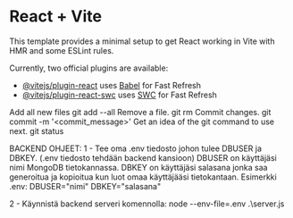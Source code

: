# React + Vite

This template provides a minimal setup to get React working in Vite with HMR and some ESLint rules.

Currently, two official plugins are available:

- [@vitejs/plugin-react](https://github.com/vitejs/vite-plugin-react/blob/main/packages/plugin-react/README.md) uses [Babel](https://babeljs.io/) for Fast Refresh
- [@vitejs/plugin-react-swc](https://github.com/vitejs/vite-plugin-react-swc) uses [SWC](https://swc.rs/) for Fast Refresh

Add all new files git add --all
Remove a file. git rm <filename>
Commit changes. git commit -m '<commit_message>'
Get an idea of the git command to use next. git status

BACKEND OHJEET:
1 - Tee oma .env tiedosto johon tulee DBUSER ja DBKEY. (.env tiedosto tehdään backend kansioon)
    DBUSER on käyttäjäsi nimi MongoDB tietokannassa.
    DBKEY on käyttäjäsi salasana jonka saa generoitua ja kopioitua kun luot omaa käyttäjääsi tietokantaan.
    Esimerkki .env:
        DBUSER="nimi"
        DBKEY="salasana"

2 - Käynnistä backend serveri komennolla: node --env-file=.env .\server.js